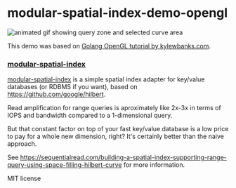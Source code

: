 # modular-spatial-index-demo-opengl

![animated gif showing query zone and selected curve area](https://sequentialread.com/content/images/2021/06/hilbert.gif)

This demo was based on [Golang OpenGL tutorial by kylewbanks.com](https://kylewbanks.com/blog/tutorial-opengl-with-golang-part-1-hello-opengl).

### [modular-spatial-index](https://git.sequentialread.com/forest/modular-spatial-index)

[modular-spatial-index](https://git.sequentialread.com/forest/modular-spatial-index) is a simple spatial index adapter for key/value databases (or RDBMS if you want), based on https://github.com/google/hilbert.

Read amplification for range queries is aproximately like 2x-3x in terms of IOPS and bandwidth compared to a 1-dimensional query.

But that constant factor on top of your fast key/value database is a low price to pay for a whole new dimension, right? It's certainly better than the naive approach.

See https://sequentialread.com/building-a-spatial-index-supporting-range-query-using-space-filling-hilbert-curve
for more information.

MIT license 

